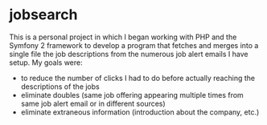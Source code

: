 # jobsearch

This is a personal project in which I began working with PHP and the Symfony 2 framework to develop a program that fetches 
and merges into a single file the job descriptions from the numerous job alert emails I have setup. My goals were:
- to reduce the number of clicks I had to do before actually reaching the descriptions of the jobs
- eliminate doubles (same job offering appearing multiple times from same job alert email or in different sources)
- eliminate extraneous information (introduction about the company, etc.)
